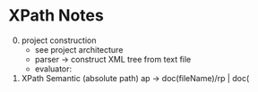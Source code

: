 # XPath Notes
0. project construction
	- see project architecture
	- parser -> construct XML tree from text file
	- evaluator: 
1. XPath Semantic
(absolute path) ap -> doc(fileName)/rp
					| doc(
